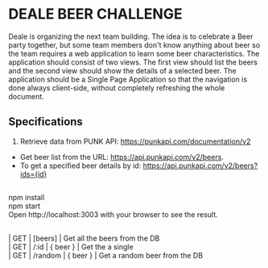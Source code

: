 # DEALE BEER CHALLENGE

Deale is organizing the next team building. The idea is to celebrate a Beer party together, but some team members don't know anything about beer so the team requires a web application to learn some beer characteristics.
The application should consist of two views. The first view should list the beers and the second view should show the details of a selected beer.
The application should be a Single Page Application so that the navigation is done always client-side, without completely refreshing the whole document.

## Specifications
1. Retrieve data from PUNK API: https://punkapi.com/documentation/v2
- Get beer list from the URL: https://api.punkapi.com/v2/beers.
- To get a specified beer details by id:
https://api.punkapi.com/v2/beers?ids={id}

## 
 npm install
 <br/>
 npm start
<br/>
Open http://localhost:3003 with your browser to see the result.

##
| GET | [beers] | Get all the beers from the DB 
<br/>
| GET | /:id    | { beer } | Get the a single 
<br/>
| GET | /random | { beer } | Get a random beer from the DB   
 


